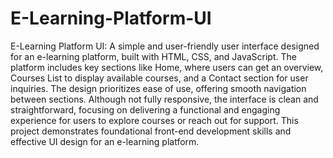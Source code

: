 # E-Learning-Platform-UI

E-Learning Platform UI: A simple and user-friendly user interface designed for an e-learning platform, built with HTML, CSS, and JavaScript. The platform includes key sections like Home, where users can get an overview, Courses List to display available courses, and a Contact section for user inquiries. The design prioritizes ease of use, offering smooth navigation between sections. Although not fully responsive, the interface is clean and straightforward, focusing on delivering a functional and engaging experience for users to explore courses or reach out for support. This project demonstrates foundational front-end development skills and effective UI design for an e-learning platform.

